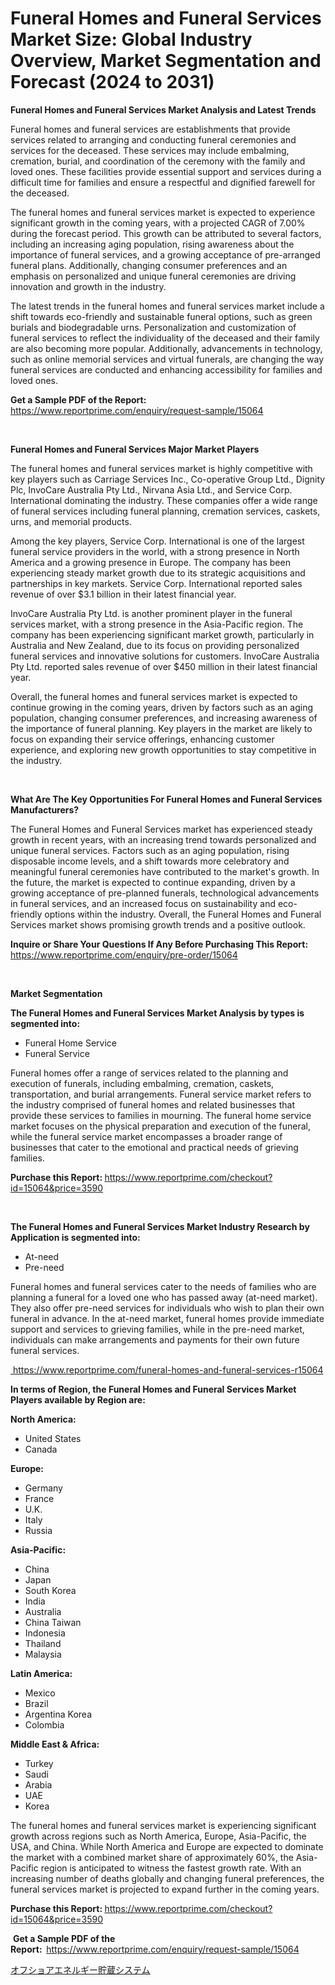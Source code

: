 <p><h1>Funeral Homes and Funeral Services Market Size: Global Industry Overview, Market Segmentation and Forecast (2024 to 2031)</h1></p><p><strong>Funeral Homes and Funeral Services Market Analysis and Latest Trends</strong></p>
<p><p>Funeral homes and funeral services are establishments that provide services related to arranging and conducting funeral ceremonies and services for the deceased. These services may include embalming, cremation, burial, and coordination of the ceremony with the family and loved ones. These facilities provide essential support and services during a difficult time for families and ensure a respectful and dignified farewell for the deceased.</p><p>The funeral homes and funeral services market is expected to experience significant growth in the coming years, with a projected CAGR of 7.00% during the forecast period. This growth can be attributed to several factors, including an increasing aging population, rising awareness about the importance of funeral services, and a growing acceptance of pre-arranged funeral plans. Additionally, changing consumer preferences and an emphasis on personalized and unique funeral ceremonies are driving innovation and growth in the industry.</p><p>The latest trends in the funeral homes and funeral services market include a shift towards eco-friendly and sustainable funeral options, such as green burials and biodegradable urns. Personalization and customization of funeral services to reflect the individuality of the deceased and their family are also becoming more popular. Additionally, advancements in technology, such as online memorial services and virtual funerals, are changing the way funeral services are conducted and enhancing accessibility for families and loved ones.</p></p>
<p><strong>Get a Sample PDF of the Report:&nbsp;</strong> <a href="https://www.reportprime.com/enquiry/request-sample/15064">https://www.reportprime.com/enquiry/request-sample/15064</a></p>
<p>&nbsp;</p>
<p><strong>Funeral Homes and Funeral Services Major Market Players</strong></p>
<p><p>The funeral homes and funeral services market is highly competitive with key players such as Carriage Services Inc., Co-operative Group Ltd., Dignity Plc, InvoCare Australia Pty Ltd., Nirvana Asia Ltd., and Service Corp. International dominating the industry. These companies offer a wide range of funeral services including funeral planning, cremation services, caskets, urns, and memorial products.</p><p>Among the key players, Service Corp. International is one of the largest funeral service providers in the world, with a strong presence in North America and a growing presence in Europe. The company has been experiencing steady market growth due to its strategic acquisitions and partnerships in key markets. Service Corp. International reported sales revenue of over $3.1 billion in their latest financial year.</p><p>InvoCare Australia Pty Ltd. is another prominent player in the funeral services market, with a strong presence in the Asia-Pacific region. The company has been experiencing significant market growth, particularly in Australia and New Zealand, due to its focus on providing personalized funeral services and innovative solutions for customers. InvoCare Australia Pty Ltd. reported sales revenue of over $450 million in their latest financial year.</p><p>Overall, the funeral homes and funeral services market is expected to continue growing in the coming years, driven by factors such as an aging population, changing consumer preferences, and increasing awareness of the importance of funeral planning. Key players in the market are likely to focus on expanding their service offerings, enhancing customer experience, and exploring new growth opportunities to stay competitive in the industry.</p></p>
<p>&nbsp;</p>
<p><strong>What Are The Key Opportunities For Funeral Homes and Funeral Services Manufacturers?</strong></p>
<p><p>The Funeral Homes and Funeral Services market has experienced steady growth in recent years, with an increasing trend towards personalized and unique funeral services. Factors such as an aging population, rising disposable income levels, and a shift towards more celebratory and meaningful funeral ceremonies have contributed to the market's growth. In the future, the market is expected to continue expanding, driven by a growing acceptance of pre-planned funerals, technological advancements in funeral services, and an increased focus on sustainability and eco-friendly options within the industry. Overall, the Funeral Homes and Funeral Services market shows promising growth trends and a positive outlook.</p></p>
<p><strong>Inquire or Share Your Questions If Any Before Purchasing This Report:</strong> <a href="https://www.reportprime.com/enquiry/pre-order/15064">https://www.reportprime.com/enquiry/pre-order/15064</a></p>
<p>&nbsp;</p>
<p><strong>Market Segmentation</strong></p>
<p><strong>The Funeral Homes and Funeral Services Market Analysis by types is segmented into:</strong></p>
<p><ul><li>Funeral Home Service</li><li>Funeral Service</li></ul></p>
<p><p>Funeral homes offer a range of services related to the planning and execution of funerals, including embalming, cremation, caskets, transportation, and burial arrangements. Funeral service market refers to the industry comprised of funeral homes and related businesses that provide these services to families in mourning. The funeral home service market focuses on the physical preparation and execution of the funeral, while the funeral service market encompasses a broader range of businesses that cater to the emotional and practical needs of grieving families.</p></p>
<p><strong>Purchase this Report:&nbsp;</strong><a href="https://www.reportprime.com/checkout?id=15064&price=3590">https://www.reportprime.com/checkout?id=15064&price=3590</a></p>
<p>&nbsp;</p>
<p><strong>The Funeral Homes and Funeral Services Market Industry Research by Application is segmented into:</strong></p>
<p><ul><li>At-need</li><li>Pre-need</li></ul></p>
<p><p>Funeral homes and funeral services cater to the needs of families who are planning a funeral for a loved one who has passed away (at-need market). They also offer pre-need services for individuals who wish to plan their own funeral in advance. In the at-need market, funeral homes provide immediate support and services to grieving families, while in the pre-need market, individuals can make arrangements and payments for their own future funeral services.</p></p>
<p><a href="https://www.reportprime.com/funeral-homes-and-funeral-services-r15064">&nbsp;https://www.reportprime.com/funeral-homes-and-funeral-services-r15064</a></p>
<p><strong>In terms of Region, the Funeral Homes and Funeral Services Market Players available by Region are:</strong></p>
<p>
    <p> <strong> North America: </strong>
        <ul>
            <li>United States</li>
            <li>Canada</li>
        </ul>
        </p> 
    <p> <strong> Europe: </strong>
        <ul>
            <li>Germany</li>
            <li>France</li>
            <li>U.K.</li>
            <li>Italy</li>
            <li>Russia</li>
        </ul>
        </p> 
    <p> <strong> Asia-Pacific: </strong>
        <ul>
            <li>China</li>
            <li>Japan</li>
            <li>South Korea</li>
            <li>India</li>
            <li>Australia</li>
            <li>China Taiwan</li>
            <li>Indonesia</li>
            <li>Thailand</li>
            <li>Malaysia</li>
        </ul>
        </p> 
    <p> <strong> Latin America: </strong>
        <ul>
            <li>Mexico</li>
            <li>Brazil</li>
            <li>Argentina Korea</li>
            <li>Colombia</li>
        </ul>
        </p> 
    <p> <strong> Middle East & Africa: </strong>
        <ul>
            <li>Turkey</li>
            <li>Saudi</li>
            <li>Arabia</li>
            <li>UAE</li>
            <li>Korea</li>
        </ul>
    </p>
    </p>
<p><p>The funeral homes and funeral services market is experiencing significant growth across regions such as North America, Europe, Asia-Pacific, the USA, and China. While North America and Europe are expected to dominate the market with a combined market share of approximately 60%, the Asia-Pacific region is anticipated to witness the fastest growth rate. With an increasing number of deaths globally and changing funeral preferences, the funeral services market is projected to expand further in the coming years.</p></p>
<p><strong>Purchase this Report: </strong><a href="https://www.reportprime.com/checkout?id=15064&price=3590">https://www.reportprime.com/checkout?id=15064&price=3590</a></p>
<p>&nbsp;<strong>Get a Sample PDF of the Report:&nbsp;&nbsp;</strong><a href="https://www.reportprime.com/enquiry/request-sample/15064">https://www.reportprime.com/enquiry/request-sample/15064</a></p>
<p><strong></strong></p>
<p><p><a href="https://medium.com/@sashabeier2023/2024%E5%B9%B4%E3%81%8B%E3%82%892031%E5%B9%B4%E3%81%AE%E6%9C%9F%E9%96%93%E3%81%AB%E4%BA%88%E6%B8%AC%E3%81%95%E3%82%8C%E3%82%8B%E3%82%AA%E3%83%95%E3%82%B7%E3%83%A7%E3%82%A2%E3%82%A8%E3%83%8D%E3%83%AB%E3%82%AE%E3%83%BC%E8%B2%AF%E8%94%B5%E3%82%B7%E3%82%B9%E3%83%86%E3%83%A0%E7%94%A3%E6%A5%AD%E3%82%BB%E3%82%AF%E3%82%BF%E3%83%BC-%E6%96%B0%E6%8A%80%E8%A1%93%E3%81%A8%E5%B8%82%E5%A0%B4%E3%81%B8%E3%81%AE%E5%BD%B1%E9%9F%BF-b7fc483d3ac2">オフショアエネルギー貯蔵システム</a></p></p>